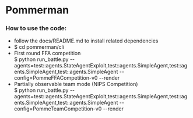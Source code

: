 # Pommerman

### How to use the code:

* follow the docs/README.md to install related dependencies
* $ cd pommerman/cli
* First round FFA competition  
  $ python run_battle.py --agents=test::agents.StateAgentExploit,test::agents.SimpleAgent,test::agents.SimpleAgent,test::agents.SimpleAgent --config=PommeFFACompetition-v0 --render  
* Partially observable team mode (NIPS Competition)  
  $ python run_battle.py --agents=test::agents.StateAgentExploit,test::agents.SimpleAgent,test::agents.SimpleAgent,test::agents.SimpleAgent --config=PommeTeamCompetition-v0 --render  